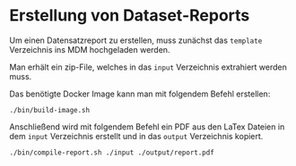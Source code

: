 # Erstellung von Dataset-Reports

Um einen Datensatzreport zu erstellen, muss zunächst das `template` Verzeichnis ins MDM hochgeladen werden.

Man erhält ein zip-File, welches in das `input` Verzeichnis extrahiert werden muss.

Das benötigte Docker Image kann man mit folgendem Befehl erstellen:
```shell
./bin/build-image.sh
```

Anschließend wird mit folgendem Befehl ein PDF aus den LaTex Dateien in dem `input` Verzeichnis erstellt und in das `output` Verzeichnis kopiert.
```shell
./bin/compile-report.sh ./input ./output/report.pdf
```
